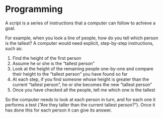 # Programming

A script is a series of instructions that a computer can follow to achieve a goal.

For example, when you look a line of people, how do you tell which person is the tallest? A computer would need explicit, step-by-step instructions, such as:

1. Find the height of the first person
2. Assume he or she is the “tallest person”
3. Look at the height of the remaining people one-by-one and compare their height to the “tallest person” you have found so far
4. At each step, if you find someone whose height is greater than the current “tallest person”, he or she becomes the new “tallest person”
5. Once you have checked all the people, tell me which one is the tallest

So the computer needs to look at each person in turn, and for each one it performs a test \(”Are they taller than the current tallest person?”\). Once it has done this for each person it can give its answer.

